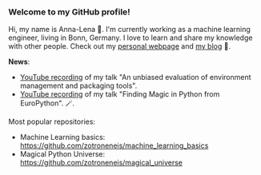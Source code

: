 ### Welcome to my GitHub profile!

Hi, my name is Anna-Lena 👋.
I'm currently working as a machine learning engineer, living in Bonn, Germany. I love to learn and share my knowledge with other people.
Check out my [personal webpage](http://alpopkes.com/) and [my blog](http://alpopkes.com/posts/) 🚀.


**News**:
- [YouTube recording](https://www.youtube.com/watch?v=MsJjzVIVs6M) of my talk "An unbiased evaluation of environment management and packaging tools". 
- [YouTube recording](https://www.youtube.com/watch?v=J4e4YCZ-jiQ&t=21s) of my talk "Finding Magic in Python from EuroPython". 🪄.   
     
Most popular repositories:
- Machine Learning basics: https://github.com/zotroneneis/machine_learning_basics
- Magical Python Universe: https://github.com/zotroneneis/magical_universe

<!--
**zotroneneis/zotroneneis** is a ✨ _special_ ✨ repository because its `README.md` (this file) appears on your GitHub profile.

Here are some ideas to get you started:

- 🔭 I’m currently working on ...
- 🌱 I’m currently learning ...
- 👯 I’m looking to collaborate on ...
- 🤔 I’m looking for help with ...
- 💬 Ask me about ...
- 📫 How to reach me: ...
- 😄 Pronouns: ...
- ⚡ Fun fact: ...
-->
